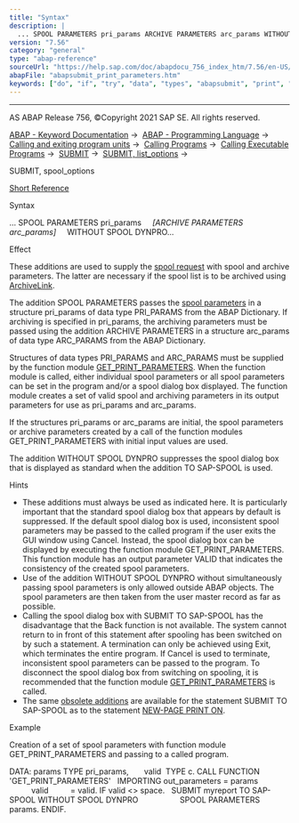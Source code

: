 ```yaml
---
title: "Syntax"
description: |
  ... SPOOL PARAMETERS pri_params ARCHIVE PARAMETERS arc_params WITHOUT SPOOL DYNPRO... Effect These additions are used to supply the spool request(https://help.sap.com/doc/abapdocu_756_index_htm/7.56/en-US/abenspool_request_glosry.htm 'Glossary Entry') with spool and archive parameters. T
version: "7.56"
category: "general"
type: "abap-reference"
sourceUrl: "https://help.sap.com/doc/abapdocu_756_index_htm/7.56/en-US/abapsubmit_print_parameters.htm"
abapFile: "abapsubmit_print_parameters.htm"
keywords: ["do", "if", "try", "data", "types", "abapsubmit", "print", "parameters"]
---
```


* * *

AS ABAP Release 756, ©Copyright 2021 SAP SE. All rights reserved.

[ABAP - Keyword Documentation](https://help.sap.com/doc/abapdocu_756_index_htm/7.56/en-US/abenabap.htm) →  [ABAP - Programming Language](https://help.sap.com/doc/abapdocu_756_index_htm/7.56/en-US/abenabap_reference.htm) →  [Calling and exiting program units](https://help.sap.com/doc/abapdocu_756_index_htm/7.56/en-US/abenabap_execution.htm) →  [Calling Programs](https://help.sap.com/doc/abapdocu_756_index_htm/7.56/en-US/abenabap_program_call.htm) →  [Calling Executable Programs](https://help.sap.com/doc/abapdocu_756_index_htm/7.56/en-US/abenabap_submit_report.htm) →  [SUBMIT](https://help.sap.com/doc/abapdocu_756_index_htm/7.56/en-US/abapsubmit.htm) →  [SUBMIT, list\_options](https://help.sap.com/doc/abapdocu_756_index_htm/7.56/en-US/abapsubmit_list_options.htm) → 

SUBMIT, spool\_options

[Short Reference](https://help.sap.com/doc/abapdocu_756_index_htm/7.56/en-US/abapsubmit_shortref.htm)

Syntax

... SPOOL PARAMETERS pri\_params
    *\[*ARCHIVE PARAMETERS arc\_params*\]*
    WITHOUT SPOOL DYNPRO...

Effect

These additions are used to supply the [spool request](https://help.sap.com/doc/abapdocu_756_index_htm/7.56/en-US/abenspool_request_glosry.htm "Glossary Entry") with spool and archive parameters. The latter are necessary if the spool list is to be archived using [ArchiveLink](https://help.sap.com/doc/abapdocu_756_index_htm/7.56/en-US/abenarchivelink_glosry.htm "Glossary Entry").

The addition SPOOL PARAMETERS passes the [spool parameters](https://help.sap.com/doc/abapdocu_756_index_htm/7.56/en-US/abenprint_parameter_glosry.htm "Glossary Entry") in a structure pri\_params of data type PRI\_PARAMS from the ABAP Dictionary. If archiving is specified in pri\_params, the archiving parameters must be passed using the addition ARCHIVE PARAMETERS in a structure arc\_params of data type ARC\_PARAMS from the ABAP Dictionary.

Structures of data types PRI\_PARAMS and ARC\_PARAMS must be supplied by the function module [GET\_PRINT\_PARAMETERS](https://help.sap.com/doc/abapdocu_756_index_htm/7.56/en-US/abenprint_parameters_function.htm). When the function module is called, either individual spool parameters or all spool parameters can be set in the program and/or a spool dialog box displayed. The function module creates a set of valid spool and archiving parameters in its output parameters for use as pri\_params and arc\_params.

If the structures pri\_params or arc\_params are initial, the spool parameters or archive parameters created by a call of the function modules GET\_PRINT\_PARAMETERS with initial input values are used.

The addition WITHOUT SPOOL DYNPRO suppresses the spool dialog box that is displayed as standard when the addition TO SAP-SPOOL is used.

Hints

-   These additions must always be used as indicated here. It is particularly important that the standard spool dialog box that appears by default is suppressed. If the default spool dialog box is used, inconsistent spool parameters may be passed to the called program if the user exits the GUI window using Cancel. Instead, the spool dialog box can be displayed by executing the function module GET\_PRINT\_PARAMETERS. This function module has an output parameter VALID that indicates the consistency of the created spool parameters.
-   Use of the addition WITHOUT SPOOL DYNPRO without simultaneously passing spool parameters is only allowed outside ABAP objects. The spool parameters are then taken from the user master record as far as possible.
-   Calling the spool dialog box with SUBMIT TO SAP-SPOOL has the disadvantage that the Back function is not available. The system cannot return to in front of this statement after spooling has been switched on by such a statement. A termination can only be achieved using Exit, which terminates the entire program. If Cancel is used to terminate, inconsistent spool parameters can be passed to the program. To disconnect the spool dialog box from switching on spooling, it is recommended that the function module [GET\_PRINT\_PARAMETERS](https://help.sap.com/doc/abapdocu_756_index_htm/7.56/en-US/abenprint_parameters_function.htm) is called.
-   The same [obsolete additions](https://help.sap.com/doc/abapdocu_756_index_htm/7.56/en-US/abapnew-page_print_obsolete.htm) are available for the statement SUBMIT TO SAP-SPOOL as to the statement [NEW-PAGE PRINT ON](https://help.sap.com/doc/abapdocu_756_index_htm/7.56/en-US/abapnew-page_print.htm).

Example

Creation of a set of spool parameters with function module GET\_PRINT\_PARAMETERS and passing to a called program.

DATA: params TYPE pri\_params,
      valid  TYPE c.
CALL FUNCTION 'GET\_PRINT\_PARAMETERS'
  IMPORTING out\_parameters = params
            valid          = valid.
IF valid <> space.
  SUBMIT myreport TO SAP-SPOOL WITHOUT SPOOL DYNPRO
                  SPOOL PARAMETERS params.
ENDIF.